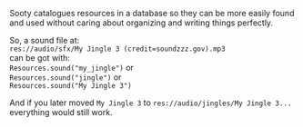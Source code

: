 


Sooty catalogues resources in a database so they can be more easily found and used without caring about organizing and writing things perfectly.

So, a sound file at:  
`res://audio/sfx/My Jingle 3 (credit=soundzzz.gov).mp3`  
can be got with:  
`Resources.sound("my_jingle")` or  
`Resources.sound("jingle")` or  
`Resources.sound("My Jingle 3")`

And if you later moved `My Jingle 3` to `res://audio/jingles/My Jingle 3...` everything would still work.

